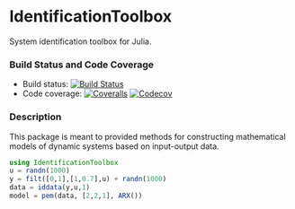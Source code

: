 # IdentificationToolbox

System identification toolbox for Julia.

### Build Status and Code Coverage

-  Build status: [![Build Status][build-img]][build-link]
-  Code coverage: [![Coveralls][ca-img]][ca-link] [![Codecov][cc-img]][cc-link]

[build-img]:  https://travis-ci.org/KTH-AC/IdentificationToolbox.jl.jl.svg?branch=master
[build-link]: https://travis-ci.org/KTH-AC/IdentificationToolbox.jl.jl
[ca-img]: https://coveralls.io/repos/github/KTH-AC/IdentificationToolbox.jl.jl/badge.svg?branch=master
[ca-link]: https://coveralls.io/github/KTH-AC/IdentificationToolbox.jl.jl?branch=master
[cc-img]: https://codecov.io/gh/KTH-AC/IdentificationToolbox.jl.jl/branch/master/graph/badge.svg
[cc-link]: https://codecov.io/gh/KTH-AC/IdentificationToolbox.jl.jl

### Description

This package is meant to provided methods for constructing mathematical models
of dynamic systems based on input-output data.

```julia
using IdentificationToolbox
u = randn(1000)
y = filt([0,1],[1,0.7],u) + randn(1000)
data = iddata(y,u,1)
model = pem(data, [2,2,1], ARX())
```
